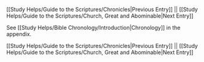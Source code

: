 [[Study Helps/Guide to the Scriptures/Chronicles|Previous Entry]]  ||  [[Study Helps/Guide to the Scriptures/Church, Great and Abominable|Next Entry]]

 See [[Study Helps/Bible Chronology/Introduction|Chronology]] in the appendix.

[[Study Helps/Guide to the Scriptures/Chronicles|Previous Entry]]  ||  [[Study Helps/Guide to the Scriptures/Church, Great and Abominable|Next Entry]]